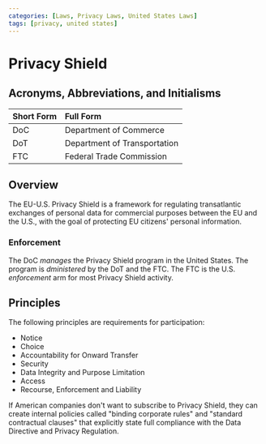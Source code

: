 ```yaml
---
categories: [Laws, Privacy Laws, United States Laws]
tags: [privacy, united states]
---
```


# Privacy Shield

## Acronyms, Abbreviations, and Initialisms

Short Form | Full Form
:--- | :---
DoC | Department of Commerce
DoT | Department of Transportation
FTC | Federal Trade Commission

## Overview

The EU-U.S. Privacy Shield is a framework for regulating transatlantic exchanges of personal data for commercial purposes between the EU and the U.S., with the goal of protecting EU citizens' personal information.

### Enforcement

The DoC *manages* the Privacy Shield program in the United States.
The program is *dministered* by the DoT and the FTC.
The FTC is the U.S. *enforcement* arm for most Privacy Shield activity.

## Principles

The following principles are requirements for participation:

- Notice
- Choice
- Accountability for Onward Transfer
- Security
- Data Integrity and Purpose Limitation
- Access
- Recourse, Enforcement and Liability

If American companies don't want to subscribe to Privacy Shield, they can create internal policies called "binding corporate rules" and "standard contractual clauses" that explicitly state full compliance with the Data Directive and Privacy Regulation.
